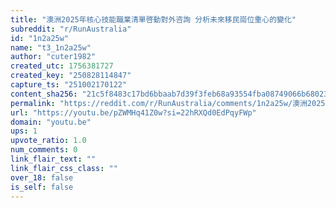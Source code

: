 ```yaml
---
title: "澳洲2025年核心技能職業清單啓動對外咨詢 分析未來移民崗位重心的變化"
subreddit: "r/RunAustralia"
id: "1n2a25w"
name: "t3_1n2a25w"
author: "cuter1982"
created_utc: 1756381727
created_key: "250828114847"
capture_ts: "251002170122"
content_sha256: "21c5f8483c17bd6bbaab7d39f3feb68a93554fba08749066b6802354c18de3a9"
permalink: "https://reddit.com/r/RunAustralia/comments/1n2a25w/澳洲2025年核心技能職業清單啓動對外咨詢_分析未來移民崗位重心的變化/"
url: "https://youtu.be/pZWMHq41Z0w?si=22hRXQd0EdPqyFWp"
domain: "youtu.be"
ups: 1
upvote_ratio: 1.0
num_comments: 0
link_flair_text: ""
link_flair_css_class: ""
over_18: false
is_self: false
---
```


